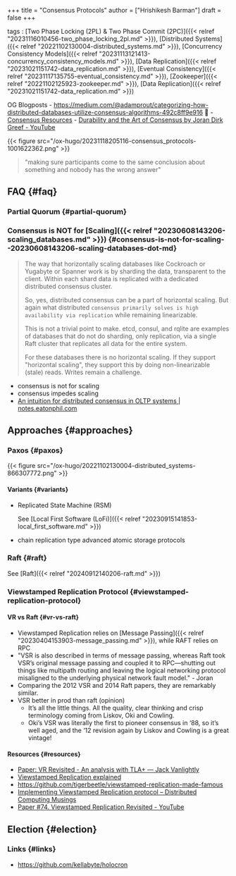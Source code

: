 +++
title = "Consensus Protocols"
author = ["Hrishikesh Barman"]
draft = false
+++

tags
: [Two Phase Locking (2PL) &amp; Two Phase Commit (2PC)]({{< relref "20231116010456-two_phase_locking_2pl.md" >}}), [Distributed Systems]({{< relref "20221102130004-distributed_systems.md" >}}), [Concurrency Consistency Models]({{< relref "20231113121413-concurrency_consistency_models.md" >}}), [Data Replication]({{< relref "20231021151742-data_replication.md" >}}), [Eventual Consistency]({{< relref "20231117135755-eventual_consistency.md" >}}), [Zookeeper]({{< relref "20221102125923-zookeeper.md" >}}), [Data Replication]({{< relref "20231021151742-data_replication.md" >}})


OG Blogposts
    -   <https://medium.com/@adamprout/categorizing-how-distributed-databases-utilize-consensus-algorithms-492c8ff9e916>  🌟
    -   [Consensus Resources](https://eatonphil.com/consensus.html?s=35)
    -   [Durability and the Art of Consensus by Joran Dirk Greef - YouTube](https://www.youtube.com/watch?v=tRgvaqpQPwE)

{{< figure src="/ox-hugo/20231118205116-consensus_protocols-1001622362.png" >}}

> "making sure participants come to the same conclusion about something and nobody has the wrong answer"


## FAQ {#faq}


### Partial Quorum {#partial-quorum}


### Consensus is NOT for [Scaling]({{< relref "20230608143206-scaling_databases.md" >}}) {#consensus-is-not-for-scaling--20230608143206-scaling-databases-dot-md}

> The way that horizontally scaling databases like Cockroach or Yugabyte or Spanner work is by sharding the data, transparent to the client. Within each shard data is replicated with a dedicated distributed consensus cluster.
>
> So, yes, distributed consensus can be a part of horizontal scaling. But again what distributed `consensus primarily solves is high availability via replication` while remaining linearizable.
>
> This is not a trivial point to make. etcd, consul, and rqlite are examples of databases that do not do sharding, only replication, via a single Raft cluster that replicates all data for the entire system.
>
> For these databases there is no horizontal scaling. If they support "horizontal scaling", they support this by doing non-linearizable (stale) reads. Writes remain a challenge.

-   consensus is not for scaling
-   consensus impedes scaling
-   [An intuition for distributed consensus in OLTP systems | notes.eatonphil.com](https://notes.eatonphil.com/2024-02-08-an-intuition-for-distributed-consensus-in-oltp-systems.html)


## Approaches {#approaches}


### Paxos {#paxos}

{{< figure src="/ox-hugo/20221102130004-distributed_systems-866307772.png" >}}


#### Variants {#variants}

<!--list-separator-->

-  Replicated State Machine (RSM)

    See [Local First Software (LoFi)]({{< relref "20230915141853-local_first_software.md" >}})

<!--list-separator-->

-  chain replication type advanced atomic storage protocols


### Raft {#raft}

See [Raft]({{< relref "20240912140206-raft.md" >}})


### Viewstamped Replication Protocol {#viewstamped-replication-protocol}


#### VR vs Raft {#vr-vs-raft}

-   Viewstamped Replication relies on [Message Passing]({{< relref "20230404153903-message_passing.md" >}}), while RAFT relies on RPC
-   "VSR is also described in terms of message passing, whereas Raft took VSR’s original message passing and coupled it to RPC—shutting out things like multipath routing and leaving the logical networking protocol misaligned to the underlying physical network fault model." - Joran
-   Comparing the 2012 VSR and 2014 Raft papers, they are remarkably similar.
-   VSR better in prod than raft (opinion)
    -   It’s all the little things. All the quality, clear thinking and crisp terminology coming from Liskov, Oki and Cowling.
    -   Oki’s VSR was literally the first to pioneer consensus in ‘88, so it’s well aged, and the ‘12 revision again by Liskov and Cowling is a great vintage!


#### Resources {#resources}

-   [Paper: VR Revisited - An analysis with TLA+ — Jack Vanlightly](https://jack-vanlightly.com/analyses/2022/12/20/vr-revisited-an-analysis-with-tlaplus)
-   [Viewstamped Replication explained](https://blog.brunobonacci.com/2018/07/15/viewstamped-replication-explained/)
-   <https://github.com/tigerbeetle/viewstamped-replication-made-famous>
-   [Implementing Viewstamped Replication protocol – Distributed Computing Musings](https://distributed-computing-musings.com/2023/10/implementing-viewstamped-replication-protocol/)
-   [Paper #74. Viewstamped Replication Revisited - YouTube](https://www.youtube.com/watch?v=Wii1LX_ltIs)


## Election {#election}


### Links {#links}

-   <https://github.com/kellabyte/holocron>

